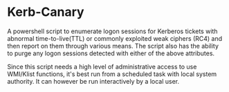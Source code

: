 # Kerb-Canary
A powershell script to enumerate logon sessions for Kerberos tickets with abnormal time-to-live(TTL) or commonly exploited weak ciphers (RC4) and then report on them through various means. The script also has the ability to purge any logon sessions detected with either of the above attributes.

Since this script needs a high level of administrative access to use WMI/Klist functions, it's best run from a scheduled task with local system authority. It can however be run interactively by a local user.

